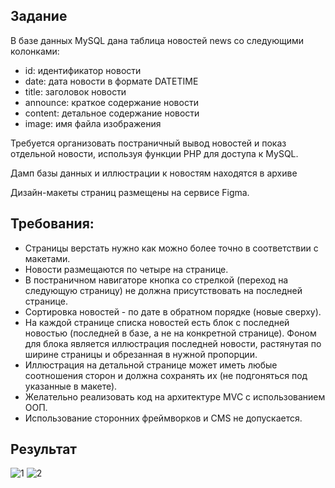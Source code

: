 ## Задание

В базе данных MySQL дана таблица новостей news со следующими колонками:
* id: идентификатор новости
* date: дата новости в формате DATETIME
* title: заголовок новости
* announce: краткое содержание новости
* content: детальное содержание новости
* image: имя файла изображения

Требуется организовать постраничный вывод новостей и показ отдельной новости, используя функции PHP для доступа к MySQL.

Дамп базы данных и иллюстрации к новостям находятся в архиве

Дизайн-макеты страниц размещены на сервисе Figma.

## Требования:
* Страницы верстать нужно как можно более точно в соответствии с макетами.
* Новости размещаются по четыре на странице.
* В постраничном навигаторе кнопка со стрелкой (переход на следующую страницу) не должна присутствовать на последней странице.
* Сортировка новостей - по дате в обратном порядке (новые сверху).
* На каждой странице списка новостей есть блок с последней новостью (последней в базе, а не на конкретной странице). Фоном для блока является иллюстрация последней новости, растянутая по ширине страницы и обрезанная в нужной пропорции.
* Иллюстрация на детальной странице может иметь любые соотношения сторон и должна сохранять их (не подгоняться под указанные в макете).
* Желательно реализовать код на архитектуре MVC с использованием ООП.
* Использование сторонних фреймворков и CMS не допускается.

## Результат
![1](https://github.com/user-attachments/assets/e3ab219a-5a8c-4fec-bfd8-305ae274998c)
![2](https://github.com/user-attachments/assets/01bc1e28-2c18-4015-a01f-f16b1975f675)




